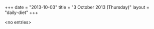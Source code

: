 +++
date = "2013-10-03"
title = "3 October 2013 (Thursday)"
layout = "daily-diet"
+++

<p>&lt;no entries&gt;</p>
